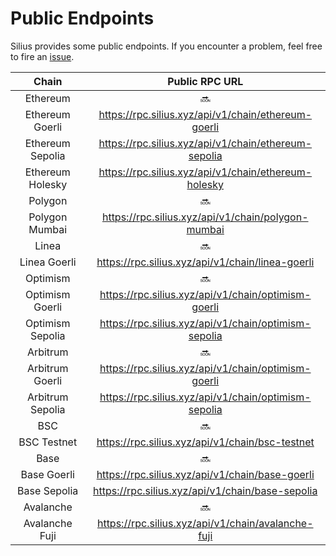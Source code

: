 # Public Endpoints
Silius provides some public endpoints. If you encounter a problem, feel free to fire an [issue](https://github.com/silius-rs/silius/issues/new).

| Chain         | Public RPC URL   | 
| :--------:    | :-------: |
| Ethereum | :soon: |
| Ethereum Goerli |  https://rpc.silius.xyz/api/v1/chain/ethereum-goerli |
| Ethereum Sepolia | https://rpc.silius.xyz/api/v1/chain/ethereum-sepolia |
| Ethereum Holesky | https://rpc.silius.xyz/api/v1/chain/ethereum-holesky |
| Polygon | :soon: |
| Polygon Mumbai | https://rpc.silius.xyz/api/v1/chain/polygon-mumbai |
| Linea | :soon: |
| Linea Goerli | https://rpc.silius.xyz/api/v1/chain/linea-goerli |
| Optimism | :soon: |
| Optimism Goerli | https://rpc.silius.xyz/api/v1/chain/optimism-goerli |
| Optimism Sepolia | https://rpc.silius.xyz/api/v1/chain/optimism-sepolia |
| Arbitrum | :soon: |
| Arbitrum Goerli | https://rpc.silius.xyz/api/v1/chain/optimism-goerli |
| Arbitrum Sepolia | https://rpc.silius.xyz/api/v1/chain/optimism-sepolia |
| BSC | :soon: |
| BSC Testnet | https://rpc.silius.xyz/api/v1/chain/bsc-testnet |
| Base | :soon: |
| Base Goerli | https://rpc.silius.xyz/api/v1/chain/base-goerli |
| Base Sepolia | https://rpc.silius.xyz/api/v1/chain/base-sepolia |
| Avalanche | :soon: |
| Avalanche Fuji | https://rpc.silius.xyz/api/v1/chain/avalanche-fuji |
